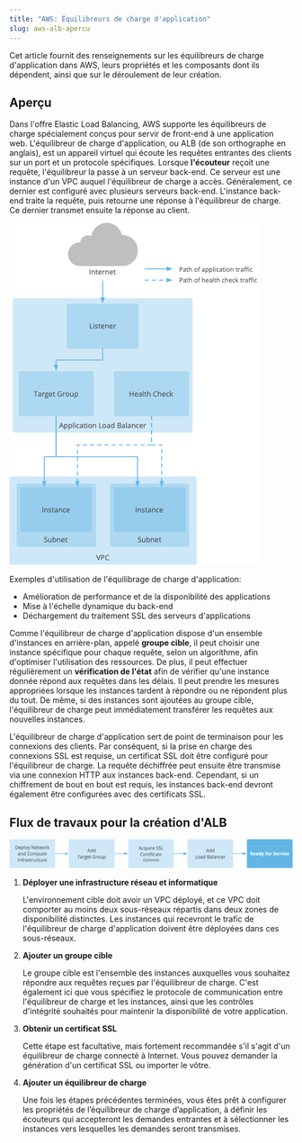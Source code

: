 ```yaml
---
title: "AWS: Équilibreurs de charge d'application"
slug: aws-alb-apercu
---
```



Cet article fournit des renseignements sur les équilibreurs de charge d'application dans AWS, leurs propriétés et les composants dont ils dépendent, ainsi que sur le déroulement de leur création.

## Aperçu

Dans l'offre Elastic Load Balancing, AWS supporte les équilibreurs de charge spécialement conçus pour servir de front-end à une application web. L'équilibreur de charge d'application, ou ALB (de son orthographe en anglais), est un appareil virtuel qui écoute les requêtes entrantes des clients sur un port et un protocole spécifiques. Lorsque **l'écouteur** reçoit une requête, l'équilibreur la passe à un serveur back-end. Ce serveur est une instance d'un VPC auquel l'équilibreur de charge a accès. Généralement, ce dernier est configuré avec plusieurs serveurs back-end. L'instance back-end traite la requête, puis retourne une réponse à l'équilibreur de charge. Ce dernier transmet ensuite la réponse au client.

![Diagramme de la fonctionnalité d'équilibrage de charge d'application AWS](/assets/aws-alb-overview.png)

Exemples d'utilisation de l'équilibrage de charge d'application:

- Amélioration de performance et de la disponibilité des applications
- Mise à l'échelle dynamique du back-end
- Déchargement du traitement SSL des serveurs d'applications

Comme l'équilibreur de charge d'application dispose d'un ensemble d'instances en arrière-plan, appelé **groupe cible**, il peut choisir une instance spécifique pour chaque requête, selon un algorithme, afin d'optimiser l'utilisation des ressources. De plus, il peut effectuer régulièrement un **vérification de l'état** afin de vérifier qu'une instance donnée répond aux requêtes dans les délais. Il peut prendre les mesures appropriées lorsque les instances tardent à répondre ou ne répondent plus du tout. De même, si des instances sont ajoutées au groupe cible, l'équilibreur de charge peut immédiatement transférer les requêtes aux nouvelles instances.

L'équilibreur de charge d'application sert de point de terminaison pour les connexions des clients. Par conséquent, si la prise en charge des connexions SSL est requise, un certificat SSL doit être configuré pour l'équilibreur de charge. La requête déchiffrée peut ensuite être transmise via une connexion HTTP aux instances back-end. Cependant, si un chiffrement de bout en bout est requis, les instances back-end devront également être configurées avec des certificats SSL.

## Flux de travaux pour la création d'ALB

![Diagramme montrant les principales étapes nécessaires au déploiement d'un équilibreur de charge d'application](/assets/aws-alb-workflow.png)

1.  **Déployer une infrastructure réseau et informatique**

    L'environnement cible doit avoir un VPC déployé, et ce VPC doit comporter au moins deux sous-réseaux répartis dans deux zones de disponibilité distinctes. Les instances qui recevront le trafic de l'équilibreur de charge d'application doivent être déployées dans ces sous-réseaux.

2.  **Ajouter un groupe cible**

    Le groupe cible est l'ensemble des instances auxquelles vous souhaitez répondre aux requêtes reçues par l'équilibreur de charge. C'est également ici que vous spécifiez le protocole de communication entre l'équilibreur de charge et les instances, ainsi que les contrôles d'intégrité souhaités pour maintenir la disponibilité de votre application.

3.  **Obtenir un certificat SSL**

    Cette étape est facultative, mais fortement recommandée s'il s'agit d'un équilibreur de charge connecté à Internet. Vous pouvez demander la génération d'un certificat SSL ou importer le vôtre.

4.  **Ajouter un équilibreur de charge**

    Une fois les étapes précédentes terminées, vous êtes prêt à configurer les propriétés de l’équilibreur de charge d’application, à définir les écouteurs qui accepteront les demandes entrantes et à sélectionner les instances vers lesquelles les demandes seront transmises.


